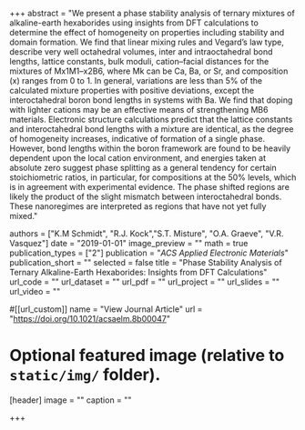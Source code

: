 +++
abstract = "We present a phase stability analysis of ternary mixtures of alkaline-earth hexaborides using insights from DFT calculations to determine the effect of homogeneity on properties including stability and domain formation. We find that linear mixing rules and Vegard’s law type, describe very well octahedral volumes, inter and intraoctahedral bond lengths, lattice constants, bulk moduli, cation–facial distances for the mixtures of Mx1M1–x2B6, where Mk can be Ca, Ba, or Sr, and composition (x) ranges from 0 to 1. In general, variations are less than 5% of the calculated mixture properties with positive deviations, except the interoctahedral boron bond lengths in systems with Ba. We find that doping with lighter cations may be an effective means of strengthening MB6 materials. Electronic structure calculations predict that the lattice constants and interoctahedral bond lengths with a mixture are identical, as the degree of homogeneity increases, indicative of formation of a single phase. However, bond lengths within the boron framework are found to be heavily dependent upon the local cation environment, and energies taken at absolute zero suggest phase splitting as a general tendency for certain stoichiometric ratios, in particular, for compositions at the 50% levels, which is in agreement with experimental evidence. The phase shifted regions are likely the product of the slight mismatch between interoctahedral bonds. These nanoregimes are interpreted as regions that have not yet fully mixed."

authors = ["K.M Schmidt", "R.J. Kock","S.T. Misture", "O.A. Graeve", "V.R. Vasquez"]
date = "2019-01-01"
image_preview = ""
math = true
publication_types = ["2"]
publication = "*ACS Applied Electronic Materials*"
publication_short = ""
selected = false
title = "Phase Stability Analysis of Ternary Alkaline-Earth Hexaborides: Insights from DFT Calculations"
url_code = ""
url_dataset = ""
url_pdf = ""
url_project = ""
url_slides = ""
url_video = ""

#[[url_custom]]
name = "View Journal Article"
url = "https://doi.org/10.1021/acsaelm.8b00047"

# Optional featured image (relative to `static/img/` folder).
[header]
image = ""
caption = ""

+++
